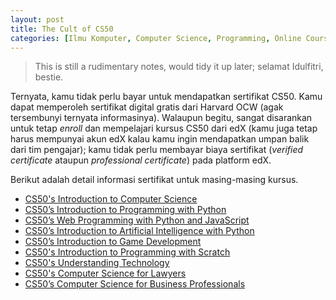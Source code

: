 ```yaml
---
layout: post
title: The Cult of CS50
categories: [Ilmu Komputer, Computer Science, Programming, Online Course, Never-Ending Learning]
---
```


> This is still a rudimentary notes, would tidy it up later; selamat Idulfitri, bestie.

Ternyata, kamu tidak perlu bayar untuk mendapatkan sertifikat CS50. Kamu dapat memperoleh sertifikat digital gratis dari Harvard OCW (agak tersembunyi ternyata informasinya). Walaupun begitu, sangat disarankan untuk tetap *enroll* dan mempelajari kursus CS50 dari edX (kamu juga tetap harus mempunyai akun edX kalau kamu ingin mendapatkan umpan balik dari tim pengajar); kamu tidak perlu membayar biaya sertifikat (*verified certificate* ataupun *professional certificate*) pada platform edX.

Berikut adalah detail informasi sertifikat untuk masing-masing kursus.

- [CS50's Introduction to Computer Science](https://cs50.harvard.edu/x/2023/certificate/)
- [CS50’s Introduction to Programming with Python](https://cs50.harvard.edu/python/2022/certificate/)
- [CS50’s Web Programming with Python and JavaScript](https://cs50.harvard.edu/web/2020/certificate/)
- [CS50’s Introduction to Artificial Intelligence with Python](https://cs50.harvard.edu/ai/2020/certificate/)
- [CS50’s Introduction to Game Development](https://cs50.harvard.edu/games/2018/certificate/)
- [CS50's Introduction to Programming with Scratch](https://cs50.harvard.edu/scratch/2021/certificate/)
- [CS50's Understanding Technology](https://cs50.harvard.edu/technology/2017/certificate/)
- [CS50's Computer Science for Lawyers](https://cs50.harvard.edu/law/2019/certificate/)
- [CS50’s Computer Science for Business Professionals](https://cs50.harvard.edu/business/2017/certificate/)
